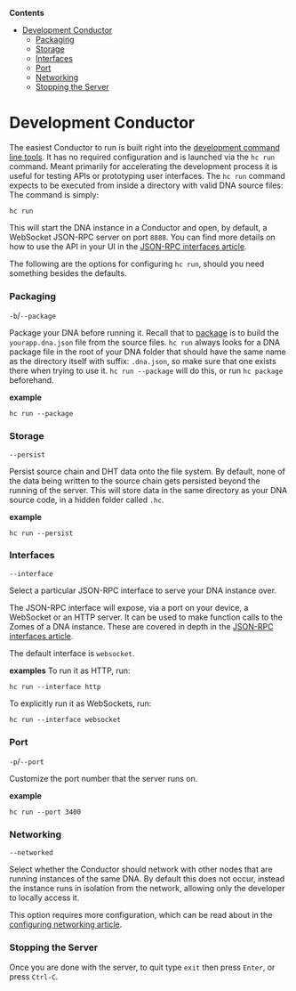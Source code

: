 <!-- START doctoc generated TOC please keep comment here to allow auto update -->
<!-- DON'T EDIT THIS SECTION, INSTEAD RE-RUN doctoc TO UPDATE -->
**Contents**

- [Development Conductor](#development-conductor)
    - [Packaging](#packaging)
    - [Storage](#storage)
    - [Interfaces](#interfaces)
    - [Port](#port)
    - [Networking](#networking)
    - [Stopping the Server](#stopping-the-server)

<!-- END doctoc generated TOC please keep comment here to allow auto update -->

# Development Conductor

The easiest Conductor to run is built right into the [development command line tools](./intro_to_command_line_tools.md). It has no required configuration and is launched via the `hc run` command. Meant primarily for accelerating the development process it is useful for testing APIs or prototyping user interfaces.  The `hc run` command expects to be executed from inside a directory with valid DNA source files: The command is simply:
```shell
hc run
```

This will start the DNA instance in a Conductor and open, by default, a WebSocket JSON-RPC server on port `8888`. You can find more details on how to use the API in your UI in the [JSON-RPC interfaces article](./json_rpc_interfaces.md).

The following are the options for configuring `hc run`, should you need something besides the defaults.

### Packaging

`-b`/`--package`

Package your DNA before running it. Recall that to [package]() is to build the `yourapp.dna.json` file from the source files. `hc run` always looks for a DNA package file in the root of your DNA folder that should have the same name as the directory itself with suffix:  `.dna.json`, so make sure that one exists there when trying to use it. `hc run --package` will do this, or run `hc package` beforehand.

**example**
```shell
hc run --package
```

### Storage

`--persist`

Persist source chain and DHT data onto the file system. By default, none of the data being written to the source chain gets persisted beyond the running of the server. This will store data in the same directory as your DNA source code, in a hidden folder called `.hc`.

**example**
```shell
hc run --persist
```

### Interfaces

`--interface`

Select a particular JSON-RPC interface to serve your DNA instance over.

The JSON-RPC interface will expose, via a port on your device, a WebSocket or an HTTP server. It can be used to make function calls to the Zomes of a DNA instance. These are covered in depth in the [JSON-RPC interfaces article](./json_rpc_interfaces.md).

The default interface is `websocket`.

**examples**
To run it as HTTP, run:
```shell
hc run --interface http
```

To explicitly run it as WebSockets, run:
```shell
hc run --interface websocket
```

### Port

`-p`/`--port`

Customize the port number that the server runs on.

**example**
```shell
hc run --port 3400
```

### Networking

`--networked`

Select whether the Conductor should network with other nodes that are running instances of the same DNA. By default this does not occur, instead the instance runs in isolation from the network, allowing only the developer to locally access it.

This option requires more configuration, which can be read about in the
[configuring networking article](./hc_configuring_networking.md).

### Stopping the Server
Once you are done with the server, to quit type `exit` then press `Enter`, or press `Ctrl-C`.
